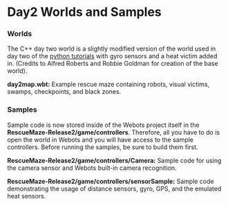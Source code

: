 # Day2 Worlds and Samples

### Worlds

The C++ day two world is a slightly modified version of the world used in day two of the [python tutorials](https://github.com/Shadow149/RescueMaze/wiki/Tutorial-2:-Sensing-&-Victim-Detection) with gyro sensors and a heat victim added in. (Credits to Alfred Roberts and Robbie Goldman for creation of the base world). 

**day2map.wbt:** Example rescue maze containing robots, visual victims, swamps, checkpoints, and black zones.

### Samples

Sample code is now stored inside of the Webots project itself in the **RescueMaze-Release2/game/controllers**. Therefore, all you have to do is open the world in Webots and you will have access to the sample controllers. Before running the samples, be sure to build them first.

**RescueMaze-Release2/game/controllers/Camera:** Sample code for using the camera sensor and Webots built-in camera recognition.

**RescueMaze-Release2/game/controllers/sensorSample:** Sample code demonstrating the usage of distance sensors, gyro, GPS, and the emulated heat sensors.
